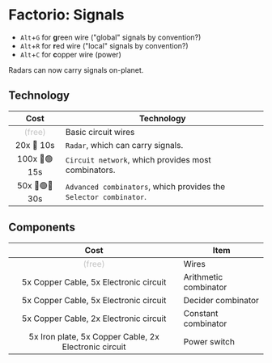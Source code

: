# Factorio: Signals

-   `Alt`+`G` for **g**reen wire    ("global" signals by convention?)
-   `Alt`+`R` for **r**ed wire      ("local" signals by convention?)
-   `Alt`+`C` for **c**opper wire   (power)

Radars can now carry signals on-planet.



## Technology

| Cost  | Technology            |
|:-----:| ----------------------|
| <span style="opacity: 25%">(free)</span> | Basic circuit wires
|  20x 🔴     10s                       | `Radar`, which can carry signals.
| 100x 🔴🟢   15s                       | `Circuit network`, which provides most combinators.
|  50x 🔴🟢🔵 30s                       | `Advanced combinators`, which provides the `Selector combinator`.



## Components

| Cost                                                  | Item                  |
|:-----------------------------------------------------:| ----------------------|
| <span style="opacity: 25%">(free)</span>              | Wires                 |
| 5x Copper Cable, 5x Electronic circuit                | Arithmetic combinator |
| 5x Copper Cable, 5x Electronic circuit                | Decider combinator    |
| 5x Copper Cable, 2x Electronic circuit                | Constant combinator   |
| 5x Iron plate, 5x Copper Cable, 2x Electronic circuit | Power switch          |
